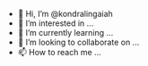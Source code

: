 - 👋 Hi, I’m @kondralingaiah
- 👀 I’m interested in ...
- 🌱 I’m currently learning ...
- 💞️ I’m looking to collaborate on ...
- 📫 How to reach me ...

<!---
kondralingaiah/kondralingaiah is a ✨ special ✨ repository because its `README.md` (this file) appears on your GitHub profile.
You can click the Preview link to take a look at your changes.
--->
